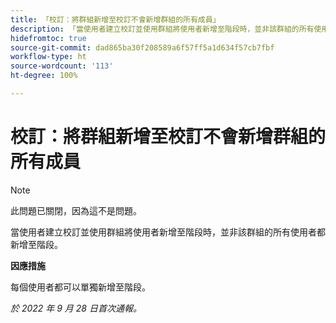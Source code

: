 ```yaml
---
title: 「校訂：將群組新增至校訂不會新增群組的所有成員」
description: 「當使用者建立校訂並使用群組將使用者新增至階段時，並非該群組的所有使用者都新增至階段。」
hidefromtoc: true
source-git-commit: dad865ba30f208589a6f57ff5a1d634f57cb7fbf
workflow-type: ht
source-wordcount: '113'
ht-degree: 100%

---
```



# 校訂：將群組新增至校訂不會新增群組的所有成員

<!--This issue is on the WF and WFP TOCs-->

>[!NOTE]
>
>此問題已關閉，因為這不是問題。

當使用者建立校訂並使用群組將使用者新增至階段時，並非該群組的所有使用者都新增至階段。

**因應措施**

每個使用者都可以單獨新增至階段。

_於 2022 年 9 月 28 日首次通報。_

